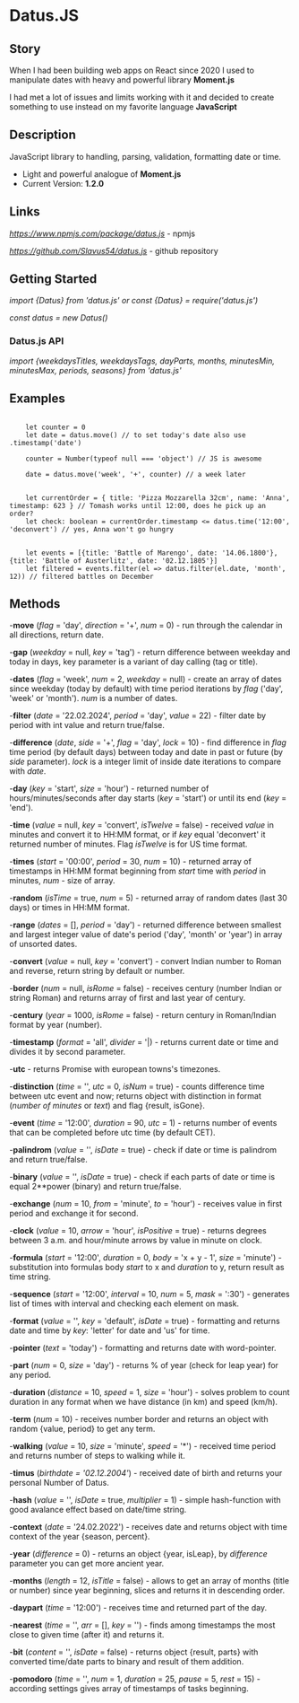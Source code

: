 # Datus.JS       

## Story

When I had been building web apps on React since 2020 I used to manipulate dates with heavy and powerful library **Moment.js**   

I had met a lot of issues and limits working with it and decided to create something to use instead on my favorite language **JavaScript**


## Description             

JavaScript library to handling, parsing, validation, formatting date or time.   

* Light and powerful analogue of **Moment.js**                           
* Current Version: **1.2.0**

## Links

*https://www.npmjs.com/package/datus.js* - npmjs             

*https://github.com/Slavus54/datus.js* - github repository

## Getting Started     

*import {Datus} from 'datus.js' or const {Datus} = require('datus.js')*        

*const datus = new Datus()*                

### Datus.js API       

*import {weekdaysTitles, weekdaysTags, dayParts, months, minutesMin, minutesMax, periods, seasons} from 'datus.js'*      

## Examples

~~~ 

    let counter = 0  
    let date = datus.move() // to set today's date also use .timestamp('date')         

    counter = Number(typeof null === 'object') // JS is awesome

    date = datus.move('week', '+', counter) // a week later 

~~~

~~~

    let currentOrder = { title: 'Pizza Mozzarella 32cm', name: 'Anna', timestamp: 623 } // Tomash works until 12:00, does he pick up an order?        
    let check: boolean = currentOrder.timestamp <= datus.time('12:00', 'deconvert') // yes, Anna won't go hungry    

~~~

~~~

    let events = [{title: 'Battle of Marengo', date: '14.06.1800'}, {title: 'Battle of Austerlitz', date: '02.12.1805'}]        
    let filtered = events.filter(el => datus.filter(el.date, 'month', 12)) // filtered battles on December

~~~

## Methods     

-**move** (*flag* = 'day', *direction* = '+', *num* = 0) - run through the calendar in all directions, return date.    

-**gap** (*weekday* = null, *key* = 'tag') - return difference between weekday and today in days, key parameter is a variant of day calling (tag or title).     

-**dates** (*flag* = 'week', *num* = 2, *weekday* = null) - create an array of dates since weekday (today by default) with time period iterations by *flag* ('day', 'week' or 'month'). *num* is a number of dates.     

-**filter** (*date* = '22.02.2024', *period* = 'day', *value* = 22) - filter date by period with int value and return true/false.            

-**difference** (*date*, *side* = '+', *flag* = 'day', *lock* = 10) - find difference in *flag* time period (by default days) between today and date in past or future (by *side* parameter). *lock* is a integer limit of inside date iterations to compare with *date*.     

-**day** (*key* = 'start', *size* = 'hour') - returned number of hours/minutes/seconds after day starts (*key* = 'start') or until its end (*key* = 'end').     

-**time** (*value* = null, *key* = 'convert', *isTwelve* = false) - received *value* in minutes and convert it to HH:MM format, or if *key* equal 'deconvert' it returned number of minutes. Flag *isTwelve* is for US time format.    

-**times** (*start* = '00:00', *period* = 30, *num* = 10) - returned array of timestamps in HH:MM format beginning from *start* time with *period* in minutes, *num* - size of array.     

-**random** (*isTime* = true, *num* = 5) - returned array of random dates (last 30 days) or times in HH:MM format.         

-**range** (*dates* = [], *period* = 'day') - returned difference between smallest and largest integer value of date's period ('day', 'month' or 'year') in array of unsorted dates.        

-**convert** (*value* = null, *key* = 'convert') - convert Indian number to Roman and reverse, return string by default or number.             

-**border** (*num* = null, *isRome* = false) - receives century (number Indian or string Roman) and returns array of first and last year of century.    

-**century** (*year* = 1000, *isRome* = false) - return century in Roman/Indian format by year (number).        

-**timestamp** (*format* = 'all', *divider* = '|) - returns current date or time and divides it by second parameter.      

-**utc** - returns Promise with european towns's timezones.     

-**distinction** (*time* = '', *utc* = 0, *isNum* = true) - counts difference time between utc event and now; returns object with distinction in format (*number of minutes* or *text*) and flag {result, isGone}.  

-**event** (*time* = '12:00', *duration* = 90, *utc* = 1) - returns number of events that can be completed before utc time (by default CET).       

-**palindrom** (*value* = '', *isDate* = true) - check if date or time is palindrom and return true/false.    

-**binary** (*value* = '', *isDate* = true) - check if each parts of date or time is equal 2**power (binary) and return true/false. 

-**exchange** (*num* = 10, *from* = 'minute', *to* = 'hour') - receives value in first period and exchange it for second.       

-**clock** (*value* = 10, *arrow* = 'hour', *isPositive* = true) - returns degrees between 3 a.m. and hour/minute arrows by value in minute on clock.           

-**formula** (*start* = '12:00', *duration* = 0, *body* = 'x + y - 1', *size* = 'minute') - substitution into formulas body *start* to x and *duration* to y, return result as time string.      

-**sequence** (*start* = '12:00', *interval* = 10, *num* = 5, *mask* = ':30') - generates list of times with interval and checking each element on mask.       

-**format** (*value* = '', *key* = 'default', *isDate* = true) - formatting and returns date and time  by *key*: 'letter' for date and 'us' for time.           

-**pointer** (*text* = 'today') - formatting and returns date with word-pointer.             

-**part** (*num* = 0, *size* = 'day') - returns % of year (check for leap year) for any period.      

-**duration** (*distance* = 10, *speed* = 1, *size* = 'hour') - solves problem to count duration in any format when we have distance (in km) and speed (km/h).  

-**term** (*num* = 10) - receives number border and returns an object with random {value, period} to get any term.     

-**walking** (*value* = 10, *size* = 'minute', *speed* = '*') - received time period and returns number of steps to walking while it.      

-**timus** (*birthdate = '02.12.2004'*) - received date of birth and returns your personal Number of Datus.   

-**hash** (*value* = '', *isDate* = true, *multiplier* = 1) - simple hash-function with good avalance effect based on date/time string.     

-**context** (*date* = '24.02.2022') - receives date and returns object with time context of the year {season, percent}.     

-**year** (*difference* = 0) - returns an object {year, isLeap}, by *difference* parameter you can get more ancient year.   

-**months** (*length* = 12, *isTitle* = false) - allows to get an array of months (title or number) since year beginning, slices and returns it in descending order.        

-**daypart** (*time* = '12:00') - receives time and returned part of the day.    

-**nearest** (*time* = '', *arr* = [], *key* = '') - finds among timestamps the most close to given time (after it) and returns it.    

-**bit** (*content* = '', *isDate* = false) - returns object {result, parts} with converted time/date parts to binary and result of them addition.       

-**pomodoro** (*time* = '', *num* = 1, *duration* = 25, *pause* = 5, *rest* = 15) - according settings gives array of timestamps of tasks beginning.      